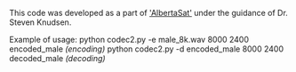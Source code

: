 This code was developed as a part of ['AlbertaSat'](https://albertasat.ca/) under the guidance of Dr. Steven Knudsen.

Example of usage:
      python codec2.py -e male_8k.wav 8000 2400 encoded_male <em>(encoding)</em>
      python codec2.py -d encoded_male 8000 2400 decoded_male <em>(decoding)</em>
